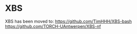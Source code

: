 # XBS

XBS has been moved to:
https://github.com/TimHHH/XBS-bash
https://github.com/TORCH-UAntwerpen/XBS-nf
